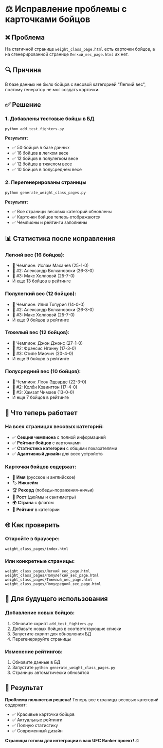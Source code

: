 # ⚖️ Исправление проблемы с карточками бойцов

## ❌ **Проблема**
На статичной странице `weight_class_page.html` есть карточки бойцов, а на сгенерированной странице `Легкий_вес_page.html` их нет.

## 🔍 **Причина**
В базе данных не было бойцов с весовой категорией "Легкий вес", поэтому генератор не мог создать карточки.

## ✅ **Решение**

### 1. **Добавлены тестовые бойцы в БД**
```bash
python add_test_fighters.py
```

**Результат:**
- ✅ 50 бойцов в базе данных
- ✅ 16 бойцов в легком весе
- ✅ 12 бойцов в полулегком весе
- ✅ 12 бойцов в тяжелом весе
- ✅ 10 бойцов в полусреднем весе

### 2. **Перегенерированы страницы**
```bash
python generate_weight_class_pages.py
```

**Результат:**
- ✅ Все страницы весовых категорий обновлены
- ✅ Карточки бойцов теперь отображаются
- ✅ Чемпионы и рейтинги заполнены

## 📊 **Статистика после исправления**

### **Легкий вес (16 бойцов):**
- 🥇 Чемпион: Ислам Махачев (25-1-0)
- 🥈 #2: Александр Волкановски (26-3-0)
- 🥉 #3: Макс Холловэй (25-7-0)
- И еще 13 бойцов в рейтинге

### **Полулегкий вес (12 бойцов):**
- 🥇 Чемпион: Илия Топурия (14-0-0)
- 🥈 #2: Александр Волкановски (26-3-0)
- 🥉 #3: Макс Холловэй (25-7-0)
- И еще 9 бойцов в рейтинге

### **Тяжелый вес (12 бойцов):**
- 🥇 Чемпион: Джон Джонс (27-1-0)
- 🥈 #2: Фрэнсис Нганну (17-3-0)
- 🥉 #3: Стипе Миочич (20-4-0)
- И еще 9 бойцов в рейтинге

### **Полусредний вес (10 бойцов):**
- 🥇 Чемпион: Леон Эдвардс (22-3-0)
- 🥈 #2: Колби Ковингтон (17-4-0)
- 🥉 #3: Хамзат Чимаев (13-0-0)
- И еще 7 бойцов в рейтинге

## 🎯 **Что теперь работает**

### **На всех страницах весовых категорий:**
- ✅ **Секция чемпиона** с полной информацией
- ✅ **Рейтинг бойцов** с карточками
- ✅ **Статистика категории** с общими показателями
- ✅ **Адаптивный дизайн** для всех устройств

### **Карточки бойцов содержат:**
- 👤 **Имя** (русское и английское)
- 🏷️ **Никнейм**
- 🏆 **Рекорд** (победы-поражения-ничьи)
- 📏 **Рост** (дюймы и сантиметры)
- 🌍 **Страна** с флагом
- 🥇 **Рейтинг** в категории

## 🌐 **Как проверить**

### **Откройте в браузере:**
```
weight_class_pages/index.html
```

### **Или конкретные страницы:**
```
weight_class_pages/Легкий_вес_page.html
weight_class_pages/Полулегкий_вес_page.html
weight_class_pages/Тяжелый_вес_page.html
weight_class_pages/Полусредний_вес_page.html
```

## 🔧 **Для будущего использования**

### **Добавление новых бойцов:**
1. Обновите скрипт `add_test_fighters.py`
2. Добавьте новых бойцов в соответствующие списки
3. Запустите скрипт для обновления БД
4. Перегенерируйте страницы

### **Изменение рейтингов:**
1. Обновите данные в БД
2. Запустите `python generate_weight_class_pages.py`
3. Страницы автоматически обновятся

## 🎉 **Результат**

**Проблема полностью решена!** Теперь все страницы весовых категорий содержат:
- ✅ Красивые карточки бойцов
- ✅ Актуальные рейтинги
- ✅ Полную статистику
- ✅ Современный дизайн

**Страницы готовы для интеграции в ваш UFC Ranker проект!** ⚖️
